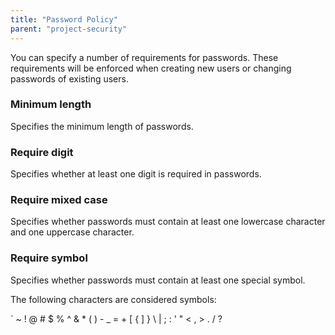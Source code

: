```yaml
---
title: "Password Policy"
parent: "project-security"
---
```



You can specify a number of requirements for passwords. These requirements will be enforced when creating new users or changing passwords of existing users.

### Minimum length

Specifies the minimum length of passwords.

### Require digit

Specifies whether at least one digit is required in passwords.

### Require mixed case

Specifies whether passwords must contain at least one lowercase character and one uppercase character.

### Require symbol

Specifies whether passwords must contain at least one special symbol.

The following characters are considered symbols:

` ~ ! @ # $ % ^ & * ( ) - _ = + [ { ] } \ | ; : ' " < , > . / ?
